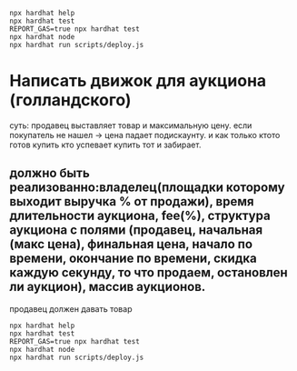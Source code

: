 ```shell
npx hardhat help
npx hardhat test
REPORT_GAS=true npx hardhat test
npx hardhat node
npx hardhat run scripts/deploy.js
```

# Написать движок для аукциона (голландского)

суть: продавец выставляет товар и максимальную цену. если покупатель не нашел -> цена
падает подискаунту. и как только ктото готов купить кто успевает купить тот и забирает.


должно быть реализованно:владелец(площадки которому
выходит выручка % от продажи), время длительности аукциона, fee(%),
структура аукциона с полями (продавец, начальная (макс цена), финальная цена,
начало по времени, окончание по времени, скидка каждую секунду, то что продаем, 
остановлен ли аукцион), массив аукционов.
-----------------------

продавец должен давать товар


```shell
npx hardhat help
npx hardhat test
REPORT_GAS=true npx hardhat test
npx hardhat node
npx hardhat run scripts/deploy.js
```